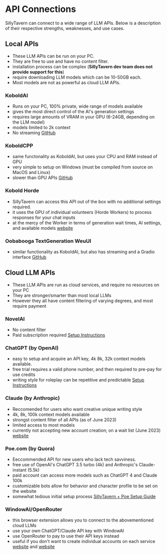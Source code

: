 # API Connections

SillyTavern can connect to a wide range of LLM APIs.
Below is a description of their respective strengths, weaknesses, and use cases.

## Local APIs

- These LLM APIs can be run on your PC.
- They are free to use and have no content filter.
- installation process can be complex (**SillyTavern dev team does not provide support for this**)
- require downloading LLM models which can be 10-50GB each.
- Most models are not as powerful as cloud LLM APIs.

### KoboldAI

- Runs on your PC, 100% private, wide range of models available
- gives the most direct control of the AI's generation settings
- requires large amounts of VRAM in your GPU (6-24GB, depending on the LLM model)
- models limited to 2k context
- No streaming
[GitHub](https://github.com/KoboldAI/KoboldAI-Client)

### KoboldCPP

- same functonality as KoboldAI, but uses your CPU and RAM instead of GPU
- very simple to setup on Windows (must be compiled from source on MacOS and Linux)
- slower than GPU APIs
[GitHub](https://github.com/LostRuins/koboldcpp)

### Kobold Horde

- SillyTavern can access this API out of the box with no additional settings required.
- it uses the GPU of individual volunteers (Horde Workers) to process responses for your chat inputs
- at the mercy of the Worker in terms of generation wait times, AI settings, and available models
[website](https://horde.koboldai.net)

### Oobabooga TextGeneration WeuUI

- similar functionality as KoboldAI, but also has streaming and a Gradio interface
[GitHub](https://horde.koboldai.net)

## Cloud LLM APIs

- These LLM APIs are run as cloud services, and require no resources on your PC
- They are stronger/smarter than most local LLMs
- However they all have content filtering of varying degrees, and most require payment

### NovelAI

- No content filter
- Paid subscription required
[Setup Instructions](https://docs.sillytavern.app/usage/api-connections/novelai/)

### ChatGPT (by OpenAI)

- easy to setup and acquire an API key, 4k 8k, 32k context models available.
- free trial requires a valid phone number, and then required to pre-pay for use credits
- writing style for roleplay can be repetitive and predictable
[Setup Instructions](https://docs.sillytavern.app/usage/api-connections/openai/)

### Claude (by Anthropic)

- Reccomended for users who want creative unique writing style
- 4k, 8k, 100k context models available
- strongst content filter of all APIs (as of June 2023)
- limited access to most models
- currently not accepting new account creation; on a wait list (June 2023)
[website](https://www.anthropic.com/index/introducing-claude)

### Poe.com (by Quora)

- Eeccommended API for new users who lack tech savviness.
- free use of OpenAI's ChatGPT 3.5 turbo (4k) and Anthropic's Claude-instant (5.5k)
- paid account can access more models such as ChatGPT 4 and Claude 100k
- customizable bots allow for behavior and character profile to be set on the website
- somewhat tedious initial setup process
[SillyTavern + Poe Setup Guide](https://docs.sillytavern.app/usage/api-connections/poe/)

### WindowAI/OpenRouter

- this browser extension allows you to connect to the abovementioned cloud LLMs
- use your own ChatGPT/Claude API key with WindowAI
- use OpenRouter to pay to use their API keys instead
- useful if you don't want to create individual accounts on each service
[website](https://windowai.io) and [website](https://openrouter.ai)
